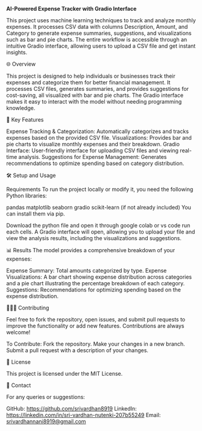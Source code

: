 **AI-Powered Expense Tracker with Gradio Interface**

This project uses machine learning techniques to track and analyze monthly expenses. It processes CSV data with columns Description, Amount, and Category to generate expense summaries, suggestions, and visualizations such as bar and pie charts. The entire workflow is accessible through an intuitive Gradio interface, allowing users to upload a CSV file and get instant insights.

🌐 Overview

This project is designed to help individuals or businesses track their expenses and categorize them for better financial management. It processes CSV files, generates summaries, and provides suggestions for cost-saving, all visualized with bar and pie charts. The Gradio interface makes it easy to interact with the model without needing programming knowledge.

🚀 Key Features

Expense Tracking & Categorization: Automatically categorizes and tracks expenses based on the provided CSV file.
Visualizations: Provides bar and pie charts to visualize monthly expenses and their breakdown.
Gradio Interface: User-friendly interface for uploading CSV files and viewing real-time analysis.
Suggestions for Expense Management: Generates recommendations to optimize spending based on category distribution.

🛠️ Setup and Usage

Requirements
To run the project locally or modify it, you need the following Python libraries:

pandas
matplotlib
seaborn
gradio
scikit-learn (if not already included)
You can install them via pip.

Download the python file and open it through google colab or vs code run each cells.
A Gradio interface will open, allowing you to upload your file and view the analysis results, including the visualizations and suggestions.

📊 Results The model provides a comprehensive breakdown of your expenses:

Expense Summary: Total amounts categorized by type.
Expense Visualizations: A bar chart showing expense distribution across categories and a pie chart illustrating the percentage breakdown of each category.
Suggestions: Recommendations for optimizing spending based on the expense distribution.

🧑‍🤝‍🧑 Contributing

Feel free to fork the repository, open issues, and submit pull requests to improve the functionality or add new features. Contributions are always welcome!

To Contribute:
Fork the repository.
Make your changes in a new branch.
Submit a pull request with a description of your changes.

📄 License

This project is licensed under the MIT License.

🔗 Contact

For any queries or suggestions:

GitHub: https://github.com/srivardhan8919
LinkedIn: https://linkedin.com/in/sri-vardhan-nutenki-207b55249
Email: srivardhannani8919@gmail.com
